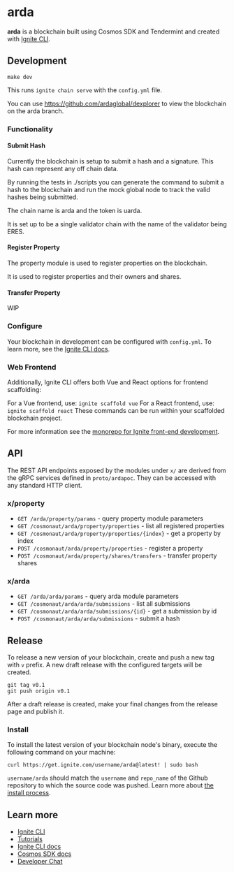 # arda
**arda** is a blockchain built using Cosmos SDK and Tendermint and created with [Ignite CLI](https://ignite.com/cli).

## Development

```
make dev
```

This runs `ignite chain serve` with the `config.yml` file.

You can use https://github.com/ardaglobal/dexplorer to view the blockchain on the arda branch.

### Functionality


#### Submit Hash
Currently the blockchain is setup to submit a hash and a signature. This hash can represent any off chain data.

By running the tests in ./scripts you can generate the command to submit a hash to the blockchain and run the mock global node to track the valid hashes being submitted.

The chain name is arda and the token is uarda.

It is set up to be a single validator chain with the name of the validator being ERES.

#### Register Property

The property module is used to register properties on the blockchain.

It is used to register properties and their owners and shares.

#### Transfer Property

WIP

### Configure

Your blockchain in development can be configured with `config.yml`. To learn more, see the [Ignite CLI docs](https://docs.ignite.com).

### Web Frontend

Additionally, Ignite CLI offers both Vue and React options for frontend scaffolding:

For a Vue frontend, use: `ignite scaffold vue`
For a React frontend, use: `ignite scaffold react`
These commands can be run within your scaffolded blockchain project. 


For more information see the [monorepo for Ignite front-end development](https://github.com/ignite/web).

## API

The REST API endpoints exposed by the modules under `x/` are derived from the gRPC services defined in `proto/ardapoc`. They can be accessed with any standard HTTP client.

### x/property

- `GET /arda/property/params` - query property module parameters
- `GET /cosmonaut/arda/property/properties` - list all registered properties
- `GET /cosmonaut/arda/property/properties/{index}` - get a property by index
- `POST /cosmonaut/arda/property/properties` - register a property
- `POST /cosmonaut/arda/property/shares/transfers` - transfer property shares

### x/arda

- `GET /arda/arda/params` - query arda module parameters
- `GET /cosmonaut/arda/arda/submissions` - list all submissions
- `GET /cosmonaut/arda/arda/submissions/{id}` - get a submission by id
- `POST /cosmonaut/arda/arda/submissions` - submit a hash

## Release
To release a new version of your blockchain, create and push a new tag with `v` prefix. A new draft release with the configured targets will be created.

```
git tag v0.1
git push origin v0.1
```

After a draft release is created, make your final changes from the release page and publish it.

### Install
To install the latest version of your blockchain node's binary, execute the following command on your machine:

```
curl https://get.ignite.com/username/arda@latest! | sudo bash
```
`username/arda` should match the `username` and `repo_name` of the Github repository to which the source code was pushed. Learn more about [the install process](https://github.com/allinbits/starport-installer).

## Learn more

- [Ignite CLI](https://ignite.com/cli)
- [Tutorials](https://docs.ignite.com/guide)
- [Ignite CLI docs](https://docs.ignite.com)
- [Cosmos SDK docs](https://docs.cosmos.network)
- [Developer Chat](https://discord.gg/ignite)
